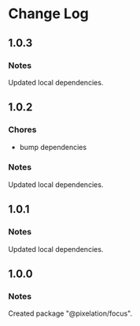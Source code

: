 # Change Log

## 1.0.3

### Notes

Updated local dependencies.

## 1.0.2

### Chores

- bump dependencies

### Notes

Updated local dependencies.

## 1.0.1

### Notes

Updated local dependencies.

## 1.0.0

### Notes

Created package "@pixelation/focus".

